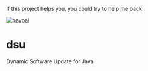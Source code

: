 If this project helps you, you could try to help me back

[![paypal](https://www.paypalobjects.com/en_US/i/btn/btn_donateCC_LG.gif)](https://ko-fi.com/patharanor)

# dsu
Dynamic Software Update for Java
